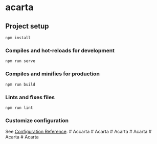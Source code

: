 # acarta

## Project setup
```
npm install
```

### Compiles and hot-reloads for development
```
npm run serve
```

### Compiles and minifies for production
```
npm run build
```

### Lints and fixes files
```
npm run lint
```

### Customize configuration
See [Configuration Reference](https://cli.vuejs.org/config/).
#   A c c a r t a  
 #   A c a r t a  
 #   A c a r t a  
 #   A c a r t a  
 #   A c a r t a  
 #   A c a r t a  
 